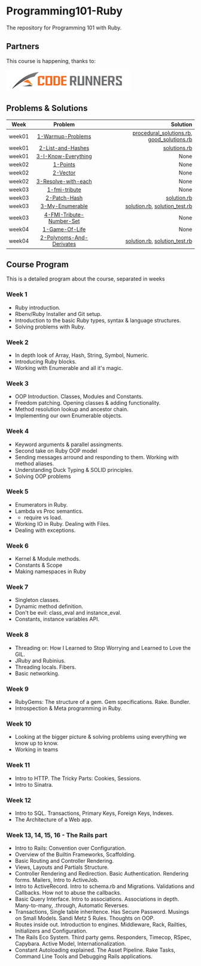 # Programming101-Ruby

The repository for Programming 101 with Ruby.

## Partners

This course is happening, thanks to:

[![](partners/coderunners.png)](https://code-runners.com/about)

## Problems & Solutions

| Week | Problem | Solution |
| ---- |:-------:| --------:|
| week01 | [1-Warmup-Problems](week01/1-Warmup-Problems) | [procedural_solutions.rb](week01/1-Warmup-Problems/procedural_solutions.rb), [good_solutions.rb](week01/1-Warmup-Problems/good_solutions.rb) |
| week01 | [2-List-and-Hashes](week01/2-List-and-Hashes) | [solutions.rb](week01/2-List-and-Hashes/solutions.rb) |
| week01 | [3-I-Know-Everything](week01/3-I-Know-Everything) | None |
| week02 | [1-Points](week02/1-Points) | None |
| week02 | [2-Vector](week02/2-Vector) | None |
| week02 | [3-Resolve-with-each](week02/3-Resolve-with-each) | None |
| week03 | [1-fmi-tribute](week03/1-fmi-tribute) | None |
| week03 | [2-Patch-Hash](week03/2-Patch-Hash) | [solution.rb](week03/2-Patch-Hash/solution.rb) |
| week03 | [3-My-Enumerable](week03/3-My-Enumerable) | [solution.rb](week03/3-My-Enumerable/solution.rb), [solution_test.rb](week03/3-My-Enumerable/solution_test.rb) |
| week03 | [4-FMI-Tribute-Number-Set](week03/4-FMI-Tribute-Number-Set) | None |
| week04 | [1-Game-Of-Life](week04/1-Game-Of-Life) | None |
| week04 | [2-Polynoms-And-Derivates](week04/2-Polynoms-And-Derivates) | [solution.rb](week04/2-Polynoms-And-Derivates/solution.rb), [solution_test.rb](week04/2-Polynoms-And-Derivates/solution_test.rb) |

## Course Program

This is a detailed program about the course, separated in weeks

### Week 1

* Ruby introduction.
* Rbenv/Ruby Installer and Git setup.
* Introduction to the basic Ruby types, syntax & language structures.
* Solving problems with Ruby.

### Week 2

* In depth look of Array, Hash, String, Symbol, Numeric.
* Introducing Ruby blocks.
* Working with Enumerable and all it's magic.

### Week 3

* OOP Introduction. Classes, Modules and Constants.
* Freedom patching. Opening classes & adding functionality.
* Method resolution lookup and ancestor chain.
* Implementing our own Enumerable objects.

### Week 4

* Keyword arguments & parallel assingments.
* Second take on Ruby OOP model
* Sending messages arround and responding to them. Working with method aliases.
* Understanding Duck Typing & SOLID principles.
* Solving OOP problems

### Week 5

* Enumerators in Ruby.
* Lambda vs Proc semantics.
* * require vs load.
* Working IO in Ruby. Dealing with Files.
* Dealing with exceptions.

### Week 6

* Kernel & Module methods.
* Constants & Scope
* Making namespaces in Ruby

### Week 7

* Singleton classes.
* Dynamic method definition.
* Don't be evil: class_eval and instance_eval.
* Constants, instance variables API.

### Week 8

* Threading or: How I Learned to Stop Worrying and Learned to Love the GIL.
* JRuby and Rubinius. 
* Threading locals. Fibers.
* Basic networking.

### Week 9

* RubyGems: The structure of a gem. Gem specifications. Rake. Bundler.
* Introspection & Meta programming in Ruby.

### Week 10

* Looking at the bigger picture & solving problems using everything we know up to know.
* Working in teams

### Week 11

* Intro to HTTP. The Tricky Parts: Cookies, Sessions.
* Intro to Sinatra.

### Week 12

* Intro to SQL. Transactions, Primary Keys, Foreign Keys, Indexes.
* The Architecture of a Web app.

### Week 13, 14, 15, 16 - The Rails part

* Intro to Rails: Convention over Configuration.
* Overview of the Builtin Frameworks, Scaffolding. 
* Basic Routing and Controller Rendering.
* Views, Layouts and Partials Structure.
* Controller Rendering and Redirection. Basic Authentication. Rendering forms. Mailers, Intro to ActiveJob.
* Intro to ActiveRecord. Intro to schema.rb and Migrations. Validations and Callbacks. How not to abuse the callbacks.
* Basic Query Interface. Intro to associations. Associations in depth. Many-to-many, .through, Automatic Reverses.
* Transactions, Single table inheritence. Has Secure Password. Musings on Small Models. Sandi Metz 5 Rules. Thoughts on OOP.
* Routes inside out. Introduction to engines. Middleware, Rack, Railties, Initializers and Configuration.
* The Rails Eco System. Third party gems. Responders, Timecop, RSpec, Capybara. Active Model, Internationalization.
* Constant Autoloading explained. The Asset Pipeline. Rake Tasks, Command Line Tools and Debugging Rails applications.

